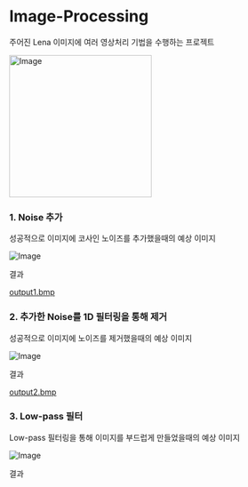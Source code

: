 # Image-Processing

주어진 Lena 이미지에 여러 영상처리 기법을 수행하는 프로젝트

<img width="256" height="256" alt="Image" src="https://github.com/user-attachments/assets/692fd522-67bc-474c-b8be-930211a44b3e" />


### 1. Noise 추가

성공적으로 이미지에 코사인 노이즈를 추가했을때의 예상 이미지

![Image](https://github.com/user-attachments/assets/a6f82d04-0fd9-4240-9309-12d6ef9790b0)

결과

[output1.bmp](https://github.com/user-attachments/files/23243667/output1.bmp)


### 2. 추가한 Noise를 1D 필터링을 통해 제거

성공적으로 이미지에 노이즈를 제거했을때의 예상 이미지

![Image](https://github.com/user-attachments/assets/13438280-0945-4fc4-9335-8871651690a7)

결과

[output2.bmp](https://github.com/user-attachments/files/23243702/output2.bmp)


### 3. Low-pass 필터

Low-pass 필터링을 통해 이미지를 부드럽게 만들었을때의 예상 이미지

![Image](https://github.com/user-attachments/assets/d098f121-842f-49aa-a2ba-5db2cab5b1a9)

결과






